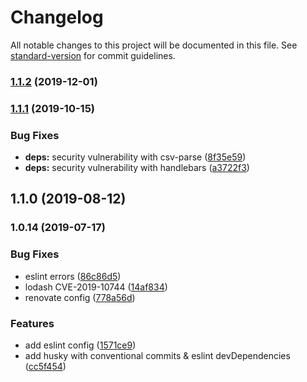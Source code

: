 # Changelog

All notable changes to this project will be documented in this file. See [standard-version](https://github.com/conventional-changelog/standard-version) for commit guidelines.

### [1.1.2](https://github.com/frbuceta/restify-jwt-community/compare/v1.1.1...v1.1.2) (2019-12-01)

### [1.1.1](https://github.com/frbuceta/restify-jwt-community/compare/v1.1.0...v1.1.1) (2019-10-15)


### Bug Fixes

* **deps:** security vulnerability with csv-parse ([8f35e59](https://github.com/frbuceta/restify-jwt-community/commit/8f35e59))
* **deps:** security vulnerability with handlebars ([a3722f3](https://github.com/frbuceta/restify-jwt-community/commit/a3722f3))

## 1.1.0 (2019-08-12)

### 1.0.14 (2019-07-17)


### Bug Fixes

* eslint errors ([86c86d5](https://github.com/frbuceta/restify-jwt-community/commit/86c86d5))
* lodash CVE-2019-10744 ([14af834](https://github.com/frbuceta/restify-jwt-community/commit/14af834))
* renovate config ([778a56d](https://github.com/frbuceta/restify-jwt-community/commit/778a56d))


### Features

* add eslint config ([1571ce9](https://github.com/frbuceta/restify-jwt-community/commit/1571ce9))
* add husky with conventional commits & eslint devDependencies ([cc5f454](https://github.com/frbuceta/restify-jwt-community/commit/cc5f454))
